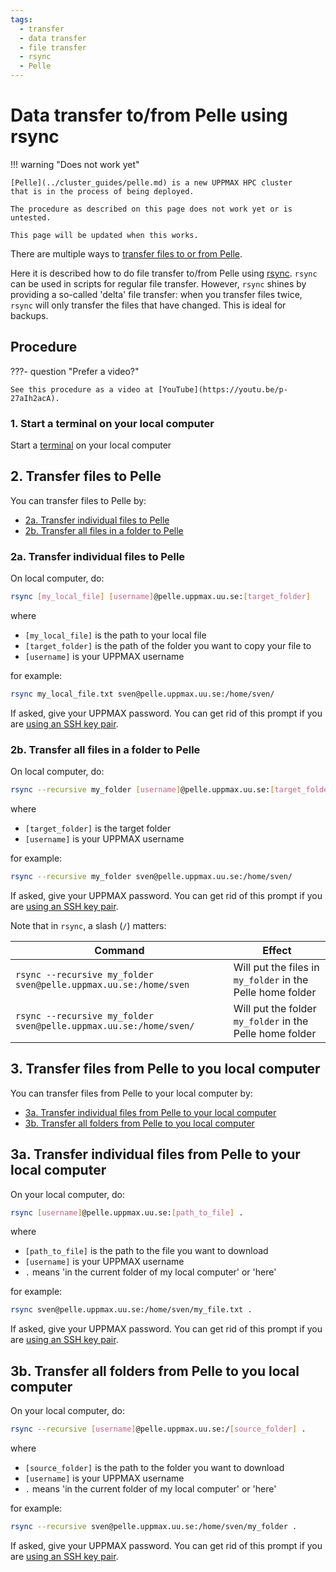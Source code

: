 ```yaml
---
tags:
  - transfer
  - data transfer
  - file transfer
  - rsync
  - Pelle
---
```


# Data transfer to/from Pelle using rsync

!!! warning "Does not work yet"

    [Pelle](../cluster_guides/pelle.md) is a new UPPMAX HPC cluster
    that is in the process of being deployed.

    The procedure as described on this page does not work yet or is untested.

    This page will be updated when this works.

There are multiple ways to [transfer files to or from Pelle](../cluster_guides/transfer_pelle.md).

Here it is described how to do file transfer to/from Pelle
using [rsync](../software/rsync.md).
`rsync` can be used in scripts for regular file transfer.
However, `rsync` shines by providing a so-called 'delta' file transfer:
when you transfer files twice, `rsync` will only transfer the files that have
changed. This is ideal for backups.

## Procedure

???- question "Prefer a video?"

    See this procedure as a video at [YouTube](https://youtu.be/p-27aIh2acA).

### 1. Start a terminal on your local computer

Start a [terminal](../software/terminal.md) on your local computer

## 2. Transfer files to Pelle

You can transfer files to Pelle by:

- [2a. Transfer individual files to Pelle](#2a-transfer-individual-files-to-pelle)
- [2b. Transfer all files in a folder to Pelle](#2b-transfer-all-files-in-a-folder-to-pelle)

### 2a. Transfer individual files to Pelle

On local computer, do:

```bash
rsync [my_local_file] [username]@pelle.uppmax.uu.se:[target_folder]
```

where

- `[my_local_file]` is the path to your local file
- `[target_folder]` is the path of the folder you want to copy your file to
- `[username]` is your UPPMAX username

for example:

```bash
rsync my_local_file.txt sven@pelle.uppmax.uu.se:/home/sven/
```

If asked, give your UPPMAX password.
You can get rid of this prompt if you are
[using an SSH key pair](ssh_key_use_pelle.md).

### 2b. Transfer all files in a folder to Pelle

On local computer, do:

```bash
rsync --recursive my_folder [username]@pelle.uppmax.uu.se:[target_folder]
```

where

- `[target_folder]` is the target folder
- `[username]` is your UPPMAX username

for example:

```bash
rsync --recursive my_folder sven@pelle.uppmax.uu.se:/home/sven/
```

If asked, give your UPPMAX password.
You can get rid of this prompt if you are
[using an SSH key pair](ssh_key_use_pelle.md).

Note that in `rsync`, a slash (`/`) matters:

Command                                                            |Effect
-------------------------------------------------------------------|------------------------------------------------------------
`rsync --recursive my_folder sven@pelle.uppmax.uu.se:/home/sven` |Will put the files in `my_folder` in the Pelle home folder
`rsync --recursive my_folder sven@pelle.uppmax.uu.se:/home/sven/`|Will put the folder `my_folder` in the Pelle home folder

## 3. Transfer files from Pelle to you local computer

You can transfer files from Pelle to your local computer by:

- [3a. Transfer individual files from Pelle to your local computer](#3a-transfer-individual-files-from-pelle-to-your-local-computer)
- [3b. Transfer all folders from Pelle to you local computer](#3b-transfer-all-folders-from-pelle-to-you-local-computer)

## 3a. Transfer individual files from Pelle to your local computer

On your local computer, do:

```bash
rsync [username]@pelle.uppmax.uu.se:[path_to_file] .
```

where

- `[path_to_file]` is the path to the file you want to download
- `[username]` is your UPPMAX username
- `.` means 'in the current folder of my local computer' or 'here'

for example:

```bash
rsync sven@pelle.uppmax.uu.se:/home/sven/my_file.txt .
```

If asked, give your UPPMAX password.
You can get rid of this prompt if you are
[using an SSH key pair](ssh_key_use_pelle.md).

## 3b. Transfer all folders from Pelle to you local computer

On your local computer, do:

```bash
rsync --recursive [username]@pelle.uppmax.uu.se:/[source_folder] .
```

where

- `[source_folder]` is the path to the folder you want to download
- `[username]` is your UPPMAX username
- `.` means 'in the current folder of my local computer' or 'here'

for example:

```bash
rsync --recursive sven@pelle.uppmax.uu.se:/home/sven/my_folder .
```

If asked, give your UPPMAX password.
You can get rid of this prompt if you are
[using an SSH key pair](ssh_key_use_pelle.md).
